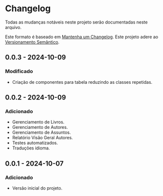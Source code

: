 # Changelog
Todas as mudanças notáveis neste projeto serão documentadas neste arquivo.

Este formato é baseado em [Mantenha um Changelog](https://keepachangelog.com/pt-BR/1.0.0/).
Este projeto adere ao [Versionamento Semântico](https://semver.org/lang/pt-BR/).

## 0.0.3 - 2024-10-09
### Modificado
- Criação de componentes para tabela reduzindo as classes repetidas.

## 0.0.2 - 2024-10-09
### Adicionado
- Gerenciamento de Livros.
- Gerenciamento de Autores.
- Gerenciamento de Assuntos.
- Relatório Visão Geral Autores.
- Testes automatizados.
- Traduções idioma.

## 0.0.1 - 2024-10-07
### Adicionado
- Versão inicial do projeto.
